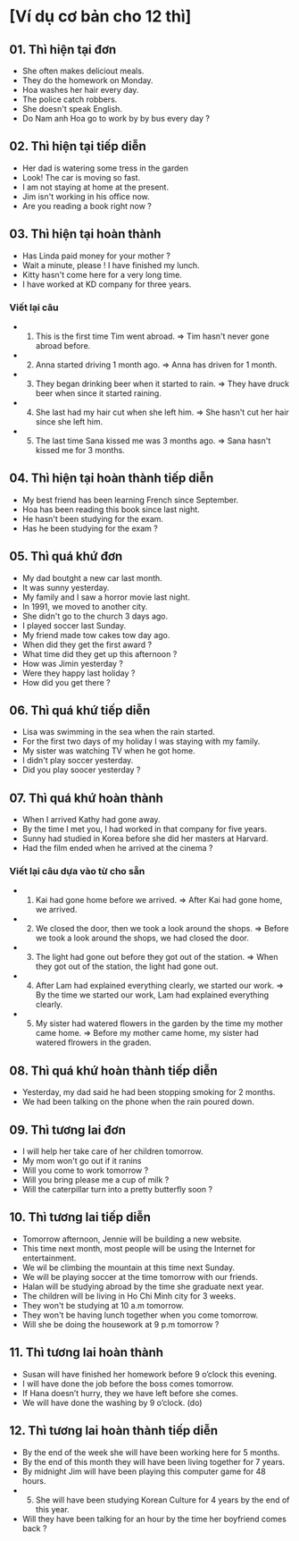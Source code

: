 # [Ví dụ cơ bản cho 12 thì]

## 01. Thì hiện tại đơn
* She often makes deliciout meals.
* They do the homework on Monday.
* Hoa washes her hair every day.
* The police catch robbers.
* She doesn't speak English.
* Do Nam anh Hoa go to work by by bus every day ?

## 02. Thì hiện tại tiếp diễn
* Her dad is watering some tress in the garden
* Look! The car is moving so fast.
* I am not staying at home at the present.
* Jim isn't working in his office now.
* Are you reading a book right now ?

## 03. Thì hiện tại hoàn thành
* Has Linda paid money for your mother ?
* Wait a minute, please ! I have finished my lunch.
* Kitty hasn't come here for a very long time.
* I have worked at KD company for three years.

### Viết lại câu
* 1. This is the first time Tim went abroad.
  => Tim hasn't never gone abroad before.

* 2. Anna started driving 1 month ago.
  => Anna has driven for 1 month.

* 3. They began drinking beer when it started to rain.
  => They have druck beer when since it started raining.

* 4. She last had my hair cut when she left him.
  => She hasn't cut her hair since she left him.

* 5. The last time Sana kissed me was 3 months ago.
  => Sana hasn't kissed me for 3 months.

## 04. Thì hiện tại hoàn thành tiếp diễn
* My best friend has been learning French since September.
* Hoa has been reading this book since last night.
* He hasn't been studying for the exam.
* Has he been studying for the exam ?

## 05. Thì quá khứ đơn
* My dad boutght a new car last month.
* It was sunny yesterday.
* My family and I saw a horror movie last night.
* In 1991, we moved to another city.
* She didn't go to the church 3 days ago.
* I played soccer last Sunday.
* My friend made tow cakes tow day ago.
* When did they get the first award ?
* What time did they get up this afternoon ?
* How was Jimin yesterday ?
* Were they happy last holiday ?
* How did you get there ?

## 06. Thì quá khứ tiếp diễn
* Lisa was swimming in the sea when the rain started.
* For the first two days of my holiday I was staying with my family.
* My sister was watching TV when he got home.
* I didn't play soccer yesterday.
* Did you play soocer yesterday ?

## 07. Thì quá khứ hoàn thành
* When I arrived Kathy had gone away.
* By the time I met you, I had worked in that company for five years.
* Sunny had studied in Korea before she did her masters at Harvard.
* Had the film ended when he arrived at the cinema ?

### Viết lại câu dựa vào từ cho sẵn
* 1. Kai had gone home before we arrived.
  => After Kai had gone home, we arrived.

* 2. We closed the door, then we took a look around the shops.
  => Before we took a look around the shops, we had closed the door.

* 3. The light had gone out before they got out of the station.
  => When they got out of the station, the light had gone out.

* 4. After Lam had explained everything clearly, we started our work.
=> By the time we started our work, Lam had explained everything clearly.

* 5. My sister had watered flowers in the garden by the time my mother came home.
=> Before my mother came home, my sister had watered flrowers in the graden.

## 08. Thì quá khứ hoàn thành tiếp diễn
* Yesterday, my dad said he had been stopping smoking for 2 months.
* We had been talking on the phone when the rain poured down.

## 09. Thì tương lai đơn
* I will help her take care of her children tomorrow.
* My mom won't go out if it ranins
* Will you come to work tomorrow ?
* Will you bring please me a cup of milk ?
* Will the caterpillar turn into a pretty butterfly soon ?

## 10. Thì tương lai tiếp diễn
* Tomorrow afternoon, Jennie will be building a new website.
* This time next month, most people will be using the Internet for entertainment.
* We wil be climbing the mountain at this time next Sunday.
* We will be playing soccer at the time tomorrow with our friends.
* Halan will be studying abroad by the time she graduate next year.
* The children will be living in Ho Chi Minh city for 3 weeks.
* They won't be studying at 10 a.m tomorrow.
* They won't be having lunch together when you come tomorrow.
* Will she be doing the housework at 9 p.m tomorrow ?

## 11. Thì tương lai hoàn thành
* Susan will have finished her homework before 9 o’clock this evening.
* I will have done the job before the boss comes tomorrow.
* If Hana doesn’t hurry, they we have left before she comes.
* We will have done the washing by 9 o’clock. (do)

## 12. Thì tương lai hoàn thành tiếp diễn
* By the end of the week she will have been working here for 5 months.
* By the end of this month they will have been living together for 7 years.
* By midnight Jim will have been playing this computer game for 48 hours.
* 5. She will have been studying Korean Culture for 4 years by the end of this year.
* Will they have been talking for an hour by the time her boyfriend comes back ?